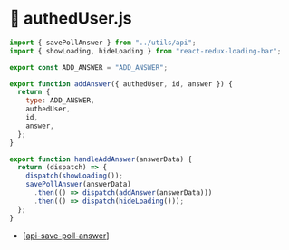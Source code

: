 # 🔺 authedUser.js

```js
import { savePollAnswer } from "../utils/api";
import { showLoading, hideLoading } from "react-redux-loading-bar";

export const ADD_ANSWER = "ADD_ANSWER";

export function addAnswer({ authedUser, id, answer }) {
  return {
    type: ADD_ANSWER,
    authedUser,
    id,
    answer,
  };
}

export function handleAddAnswer(answerData) {
  return (dispatch) => {
    dispatch(showLoading());
    savePollAnswer(answerData)
      .then(() => dispatch(addAnswer(answerData)))
      .then(() => dispatch(hideLoading()));
  };
}
```

- [[api-save-poll-answer]]

[//begin]: # "Autogenerated link references for markdown compatibility"
[api-save-poll-answer]: ../utils/api/api-save-poll-answer "⚙️ savePollAnswer()"
[//end]: # "Autogenerated link references"